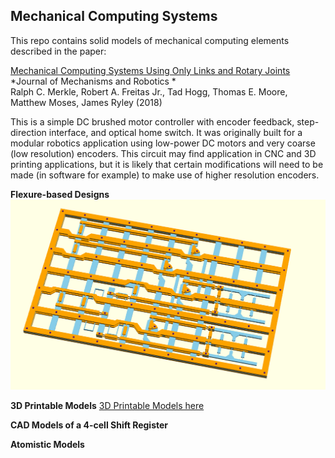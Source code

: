 ## Mechanical Computing Systems

This repo contains solid models of mechanical computing elements described in the paper:

[Mechanical Computing Systems Using Only Links and Rotary Joints](http://dx.doi.org/)    
*Journal of Mechanisms and Robotics *   
Ralph C. Merkle, Robert A. Freitas Jr., Tad Hogg, Thomas E. Moore, Matthew Moses, James Ryley (2018)

    
This is a simple DC brushed motor controller with encoder feedback, step-direction interface, and optical home switch. It was originally built for a modular robotics application using low-power DC motors and very coarse (low resolution) encoders. This circuit may find application in CNC and 3D printing applications, but it is likely that certain modifications will need to be made (in software for example) to make use of higher resolution encoders. 

**Flexure-based Designs**
![alt text](flexures/SB_flexure_Aug_2017_All_Layers_Plus_Rivets.png)

**3D Printable Models**
[3D Printable Models here](/CAD_models)


**CAD Models of a 4-cell Shift Register**

**Atomistic Models**

